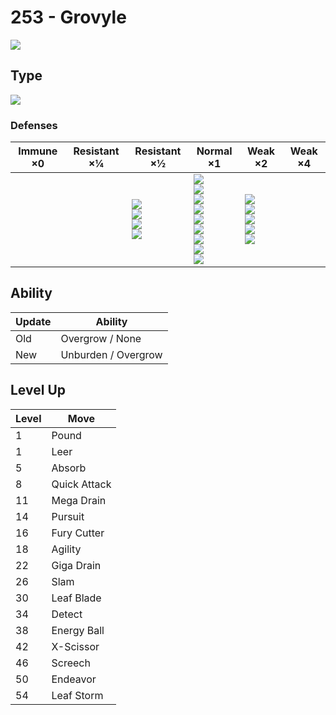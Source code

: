 # 253 - Grovyle
![][253]

## Type

![][grass]

### Defenses

Immune ×0 | Resistant ×¼ | Resistant ×½                                                    | Normal ×1                                                                                                                                   | Weak ×2                                                                 | Weak ×4 | 
---       | ---          | ---                                                             | ---                                                                                                                                         | ---                                                                     | ---     | 
          |              | ![][ground]<br> ![][water]<br> ![][grass]<br> ![][electric]<br> | ![][normal]<br> ![][fighting]<br> ![][rock]<br> ![][ghost]<br> ![][steel]<br> ![][psychic]<br> ![][dragon]<br> ![][dark]<br> ![][fairy]<br> | ![][flying]<br> ![][poison]<br> ![][bug]<br> ![][fire]<br> ![][ice]<br> |         | 

## Ability

Update | Ability             | 
---    | ---                 | 
Old    | Overgrow / None     | 
New    | Unburden / Overgrow | 

## Level Up

Level | Move         | 
---   | ---          | 
1     | Pound        | 
1     | Leer         | 
5     | Absorb       | 
8     | Quick Attack | 
11    | Mega Drain   | 
14    | Pursuit      | 
16    | Fury Cutter  | 
18    | Agility      | 
22    | Giga Drain   | 
26    | Slam         | 
30    | Leaf Blade   | 
34    | Detect       | 
38    | Energy Ball  | 
42    | X-Scissor    | 
46    | Screech      | 
50    | Endeavor     | 
54    | Leaf Storm   | 

[253]: ../img/pokemon/253.png
[normal]: ../img/types/normal.png
[fire]: ../img/types/fire.png
[fighting]: ../img/types/fighting.png
[water]: ../img/types/water.png
[flying]: ../img/types/flying.png
[grass]: ../img/types/grass.png
[poison]: ../img/types/poison.png
[electric]: ../img/types/electric.png
[ground]: ../img/types/ground.png
[psychic]: ../img/types/psychic.png
[rock]: ../img/types/rock.png
[ice]: ../img/types/ice.png
[bug]: ../img/types/bug.png
[dragon]: ../img/types/dragon.png
[ghost]: ../img/types/ghost.png
[dark]: ../img/types/dark.png
[steel]: ../img/types/steel.png
[fairy]: ../img/types/fairy.png
